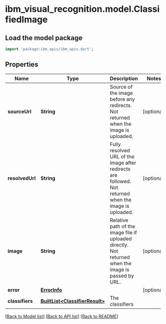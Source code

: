 # ibm_visual_recognition.model.ClassifiedImage

## Load the model package
```dart
import 'package:ibm_apis/ibm_apis.dart';
```

## Properties
Name | Type | Description | Notes
------------ | ------------- | ------------- | -------------
**sourceUrl** | **String** | Source of the image before any redirects. Not returned when the image is uploaded. | [optional] 
**resolvedUrl** | **String** | Fully resolved URL of the image after redirects are followed. Not returned when the image is uploaded. | [optional] 
**image** | **String** | Relative path of the image file if uploaded directly. Not returned when the image is passed by URL. | [optional] 
**error** | [**ErrorInfo**](ErrorInfo.md) |  | [optional] 
**classifiers** | [**BuiltList&lt;ClassifierResult&gt;**](ClassifierResult.md) | The classifiers | 

[[Back to Model list]](../../README.md#documentation-for-models) [[Back to API list]](../../README.md#documentation-for-api-endpoints) [[Back to README]](../../README.md)


